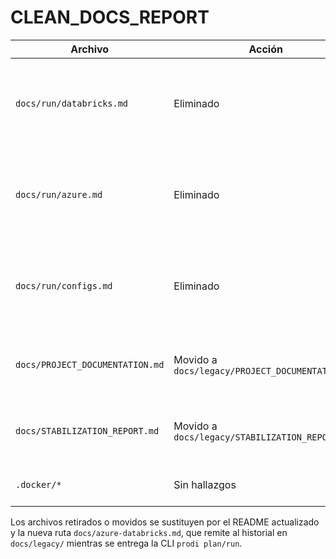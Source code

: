 # CLEAN_DOCS_REPORT

| Archivo | Acción | Justificación |
| ------- | ------ | ------------- |
| `docs/run/databricks.md` | Eliminado | Referenciaba wheel tasks heredados, rutas `dbfs:/cfg/...` sin `dataset_config`/`environment_config` obligatorios y asumía empaquetado monolítico que ya no coincide con `LayerConfig.from_dict`. |
| `docs/run/azure.md` | Eliminado | Documentaba pipelines Synapse/ADF sobre wheels y rutas `abfss://` genéricas sin el contrato de `/dbfs` + ABFSS detallado en las nuevas plantillas; inducía a reutilizar scripts del monolito removido. |
| `docs/run/configs.md` | Eliminado | Describía un esquema legacy basado en `io.source.type`/`io.sink.type` y `options.path`, contradiciendo la normalización actual con `dataset_config`/`environment_config` y `uris.abfss`. |
| `docs/PROJECT_DOCUMENTATION.md` | Movido a `docs/legacy/PROJECT_DOCUMENTATION.md` | Explicaba ejecuciones con `cfg/<layer>/example.yml` y salidas en `data/` locales, lo que contradice el contrato actual basado en `/dbfs/configs/...` y URIs `abfss://`. |
| `docs/STABILIZATION_REPORT.md` | Movido a `docs/legacy/STABILIZATION_REPORT.md` | Referenciaba datasets locales (`config/datasets/examples/...`) y rutas `data/raw/...` como camino productivo; se conserva como histórico bajo `docs/legacy/`. |
| `.docker/*` | Sin hallazgos | Se verificó que no existen artefactos `.docker` o manifest de Docker en el repositorio. |

Los archivos retirados o movidos se sustituyen por el README actualizado y la nueva ruta `docs/azure-databricks.md`, que remite al historial en `docs/legacy/` mientras se entrega la CLI `prodi plan/run`.
